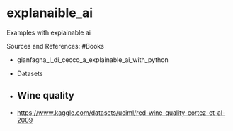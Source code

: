 # explanaible_ai
Examples with explainable ai

Sources and References:
#Books
- gianfagna_l_di_cecco_a_explainable_ai_with_python

- Datasets
- ## Wine quality
- https://www.kaggle.com/datasets/uciml/red-wine-quality-cortez-et-al-2009
